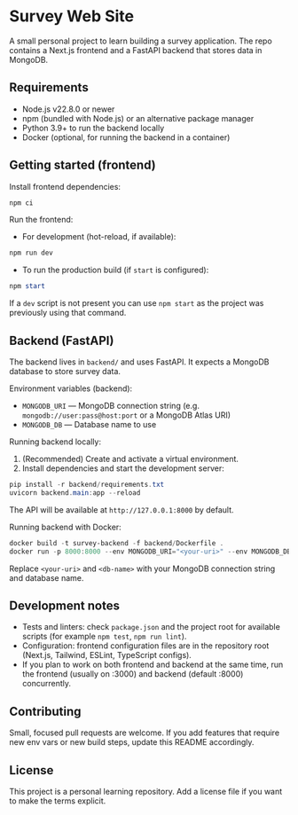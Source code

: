 # Survey Web Site

A small personal project to learn building a survey application. The repo contains a Next.js frontend and a FastAPI backend that stores data in MongoDB.

## Requirements

- Node.js v22.8.0 or newer
- npm (bundled with Node.js) or an alternative package manager
- Python 3.9+ to run the backend locally
- Docker (optional, for running the backend in a container)

## Getting started (frontend)

Install frontend dependencies:

```powershell
npm ci
```

Run the frontend:

- For development (hot-reload, if available):

```powershell
npm run dev
```

- To run the production build (if `start` is configured):

```powershell
npm start
```

If a `dev` script is not present you can use `npm start` as the project was previously using that command.

## Backend (FastAPI)

The backend lives in `backend/` and uses FastAPI. It expects a MongoDB database to store survey data.

Environment variables (backend):

- `MONGODB_URI` — MongoDB connection string (e.g. `mongodb://user:pass@host:port` or a MongoDB Atlas URI)
- `MONGODB_DB` — Database name to use

Running backend locally:

1. (Recommended) Create and activate a virtual environment.
2. Install dependencies and start the development server:

```powershell
pip install -r backend/requirements.txt
uvicorn backend.main:app --reload
```

The API will be available at `http://127.0.0.1:8000` by default.

Running backend with Docker:

```powershell
docker build -t survey-backend -f backend/Dockerfile .
docker run -p 8000:8000 --env MONGODB_URI="<your-uri>" --env MONGODB_DB="<db-name>" survey-backend
```

Replace `<your-uri>` and `<db-name>` with your MongoDB connection string and database name.

## Development notes

- Tests and linters: check `package.json` and the project root for available scripts (for example `npm test`, `npm run lint`).
- Configuration: frontend configuration files are in the repository root (Next.js, Tailwind, ESLint, TypeScript configs).
- If you plan to work on both frontend and backend at the same time, run the frontend (usually on :3000) and backend (default :8000) concurrently.

## Contributing

Small, focused pull requests are welcome. If you add features that require new env vars or new build steps, update this README accordingly.

## License

This project is a personal learning repository. Add a license file if you want to make the terms explicit.

